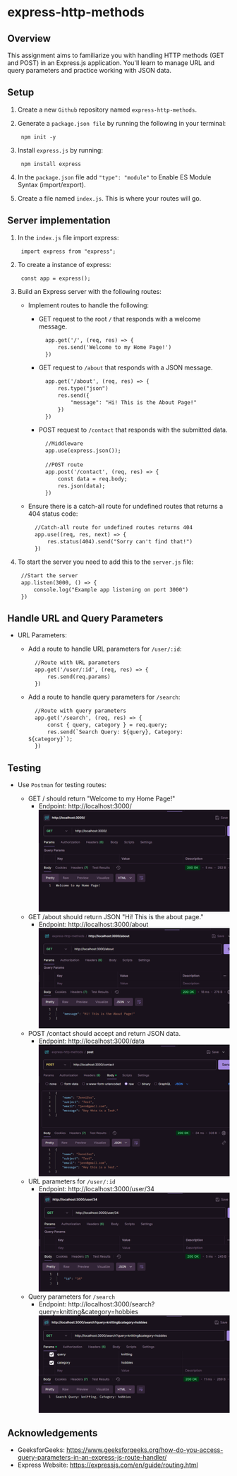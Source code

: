 # express-http-methods

## Overview

This assignment aims to familiarize you with handling HTTP methods (GET and POST) in an Express.js application. You'll learn to manage URL and query parameters and practice working with JSON data.

## Setup

1. Create a new `Github` repository named `express-http-methods`.

2. Generate a `package.json file` by running the following in  your terminal:

        npm init -y

3. Install `express.js` by running:

        npm install express

4. In the `package.json` file add `"type": "module"` to Enable ES Module Syntax (import/export).

5. Create a file named `index.js`. This is where your routes will go. 

## Server implementation

1. In the `index.js` file import express:

        import express from "express";

2. To create a instance of express:

        const app = express();

3.  Build an Express server with the following routes:

    - Implement routes to handle the following:

        - GET request to the root `/` that responds with a welcome message.

                app.get('/', (req, res) => {
                    res.send('Welcome to my Home Page!')
                })

        - GET request to `/about` that responds with a JSON message.

                app.get('/about', (req, res) => {
                    res.type("json")
                    res.send({
                        "message": "Hi! This is the About Page!"
                    })
                })

        - POST request to `/contact` that responds with the submitted data.

                //Middleware
                app.use(express.json());

                //POST route
                app.post('/contact', (req, res) => {
                    const data = req.body;
                    res.json(data);
                })

    - Ensure there is a catch-all route for undefined routes that returns a 404 status code:

            //Catch-all route for undefined routes returns 404
            app.use((req, res, next) => {
                res.status(404).send("Sorry can't find that!")
            })


4. To start the server you need to add this to the `server.js` file:

        //Start the server
        app.listen(3000, () => {
            console.log("Example app listening on port 3000")
        })

## Handle URL and Query Parameters

- URL Parameters:

    * Add a route to handle URL parameters for `/user/:id`:

            //Route with URL parameters
            app.get('/user/:id', (req, res) => {
                res.send(req.params)
            })

    * Add a route to handle query parameters for `/search`:

            //Route with query parameters
            app.get('/search', (req, res) => {
                const { query, category } = req.query;
                res.send(`Search Query: ${query}, Category: ${category}`);
            })

## Testing

- Use `Postman` for testing routes:

    * GET / should return "Welcome to my Home Page!"
        - Endpoint: http://localhost:3000/
        ![GET root](<img/rootPostman.png>)
    * GET /about should return JSON "Hi! This is the about page."
        - Endpoint: http://localhost:3000/about
        ![GET about](<img/aboutPostman.png>)
    * POST /contact should accept and return JSON data.
        - Endpoint:  http://localhost:3000/data
        ![POST data](<img/contactPostman.png>)
    * URL parameters for `/user/:id`
        - Endpoint: http://localhost:3000/user/34
        ![GET user id](<img/userPostman.png>)
    * Query parameters for `/search`
        - Endpoint: http://localhost:3000/search?query=knitting&category=hobbies
        ![GET user id](<img/searchPostman.png>)


## Acknowledgements

- GeeksforGeeks: <https://www.geeksforgeeks.org/how-do-you-access-query-parameters-in-an-express-js-route-handler/>
- Express Website: <https://expressjs.com/en/guide/routing.html>